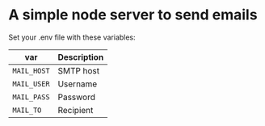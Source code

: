 # A simple node server to send emails


Set your .env file with these variables:

| var | Description |
|---|---|
| `MAIL_HOST` | SMTP host |
| `MAIL_USER` | Username |
| `MAIL_PASS` | Password   |
| `MAIL_TO` | Recipient   |
